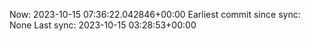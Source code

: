 Now: 2023-10-15 07:36:22.042846+00:00 Earliest commit since sync: None Last sync: 2023-10-15 03:28:53+00:00

